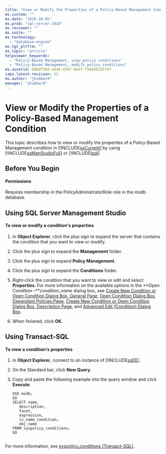 ```yaml
---
title: "View or Modify the Properties of a Policy-Based Management Condition | Microsoft Docs"
ms.custom: ""
ms.date: "2016-10-05"
ms.prod: "sql-server-2016"
ms.reviewer: ""
ms.suite: ""
ms.technology: 
  - "database-engine"
ms.tgt_pltfrm: ""
ms.topic: "article"
helpviewer_keywords: 
  - "Policy-Based Management, view policy conditions"
  - "Policy-Based Management, modify policy conditions"
ms.assetid: 890d7384-8444-4767-bb6f-f5debb155747
caps.latest.revision: 11
ms.author: "jhubbard"
manager: "jhubbard"
---
```

# View or Modify the Properties of a Policy-Based Management Condition
  This topic describes how to view or modify the properties of a Policy-Based Management condition in [!INCLUDE[ssCurrent](../../advanced-analytics/r-services/includes/sscurrent-md.md)] by using [!INCLUDE[ssManStudioFull](../../advanced-analytics/r-services/includes/ssmanstudiofull-md.md)] or [!INCLUDE[tsql](../../advanced-analytics/r-services/includes/tsql-md.md)].  
  

  
##  <a name="BeforeYouBegin"></a> Before You Begin  
  

  
####  <a name="Permissions"></a> Permissions  
 Requires membership in the PolicyAdministratorRole role in the msdb database.  
  
##  <a name="SSMSProcedure"></a> Using SQL Server Management Studio  
  
#### To view or modify a condition's properties  
  
1.  In **Object Explorer**, click the plus sign to expand the server that contains the condition that you want to view or modify.  
  
2.  Click the plus sign to expand the **Management** folder.  
  
3.  Click the plus sign to expand **Policy Management**.  
  
4.  Click the plus sign to expand the **Conditions** folder.  
  
5.  Right-click the condition that you want to view or edit and select **Properties**. For more information on the available options in the **Open Condition –***condition_name* dialog box, see [Create New Condition or Open Condition Dialog Box, General Page](../../relational-databases/policy-based-management/create-new-condition-or-open-condition-dialog-box-general-page.md), [Open Condition Dialog Box, Dependent Policies Page](../../relational-databases/policy-based-management/open-condition-dialog-box-dependent-policies-page.md), [Create New Condition or Open Condition Dialog Box, Description Page](../../relational-databases/policy-based-management/create-new-condition-or-open-condition-dialog-box-description-page.md), and [Advanced Edit &#40;Condition&#41; Dialog Box](../../relational-databases/policy-based-management/advanced-edit-condition-dialog-box.md).  
  
6.  When finished, click **OK**.  
  
##  <a name="TsqlProcedure"></a> Using Transact-SQL  
  
#### To view a condition's properties  
  
1.  In **Object Explorer**, connect to an instance of [!INCLUDE[ssDE](../../analysis-services/instances/install/windows/includes/ssde-md.md)].  
  
2.  On the Standard bar, click **New Query**.  
  
3.  Copy and paste the following example into the query window and click **Execute**.  
  
    ```  
    USE msdb;  
    GO  
    SELECT name,  
       description,  
       facet,  
       expression,  
       is_name_condition,  
       obj_name  
    FROM syspolicy_conditions;  
    GO  
  
    ```  
  
 For more information, see [syspolicy_conditions &#40;Transact-SQL&#41;](../../relational-databases/system-catalog-views/syspolicy-conditions-transact-sql.md).  
  
  